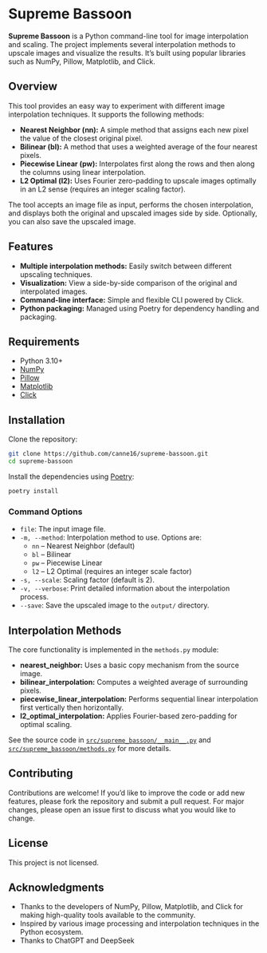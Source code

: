 # Supreme Bassoon

**Supreme Bassoon** is a Python command-line tool for image interpolation and scaling. The project implements several interpolation methods to upscale images and visualize the results. It’s built using popular libraries such as NumPy, Pillow, Matplotlib, and Click.

## Overview

This tool provides an easy way to experiment with different image interpolation techniques. It supports the following methods:

- **Nearest Neighbor (nn):** A simple method that assigns each new pixel the value of the closest original pixel.
- **Bilinear (bl):** A method that uses a weighted average of the four nearest pixels.
- **Piecewise Linear (pw):** Interpolates first along the rows and then along the columns using linear interpolation.
- **L2 Optimal (l2):** Uses Fourier zero-padding to upscale images optimally in an L2 sense (requires an integer scaling factor).

The tool accepts an image file as input, performs the chosen interpolation, and displays both the original and upscaled images side by side. Optionally, you can also save the upscaled image.

## Features

- **Multiple interpolation methods:** Easily switch between different upscaling techniques.
- **Visualization:** View a side-by-side comparison of the original and interpolated images.
- **Command-line interface:** Simple and flexible CLI powered by Click.
- **Python packaging:** Managed using Poetry for dependency handling and packaging.

## Requirements

- Python 3.10+
- [NumPy](https://numpy.org/)
- [Pillow](https://python-pillow.org/)
- [Matplotlib](https://matplotlib.org/)
- [Click](https://click.palletsprojects.com/)

## Installation

Clone the repository:

```bash
git clone https://github.com/canne16/supreme-bassoon.git
cd supreme-bassoon
```

Install the dependencies using [Poetry](https://python-poetry.org/):

```bash
poetry install
```

### Command Options

- `file`: The input image file.
- `-m, --method`: Interpolation method to use. Options are:
  - `nn` – Nearest Neighbor (default)
  - `bl` – Bilinear
  - `pw` – Piecewise Linear
  - `l2` – L2 Optimal (requires an integer scale factor)
- `-s, --scale`: Scaling factor (default is 2).
- `-v, --verbose`: Print detailed information about the interpolation process.
- `--save`: Save the upscaled image to the `output/` directory.

## Interpolation Methods

The core functionality is implemented in the `methods.py` module:
- **nearest_neighbor:** Uses a basic copy mechanism from the source image.
- **bilinear_interpolation:** Computes a weighted average of surrounding pixels.
- **piecewise_linear_interpolation:** Performs sequential linear interpolation first vertically then horizontally.
- **l2_optimal_interpolation:** Applies Fourier-based zero-padding for optimal scaling.

See the source code in [`src/supreme_bassoon/__main__.py`](https://github.com/canne16/supreme-bassoon/blob/main/src/supreme_bassoon/__main__.py) and [`src/supreme_bassoon/methods.py`](https://github.com/canne16/supreme-bassoon/blob/main/src/supreme_bassoon/methods.py) for more details.

## Contributing

Contributions are welcome! If you’d like to improve the code or add new features, please fork the repository and submit a pull request. For major changes, please open an issue first to discuss what you would like to change.

## License

This project is not licensed.

## Acknowledgments

- Thanks to the developers of NumPy, Pillow, Matplotlib, and Click for making high-quality tools available to the community.
- Inspired by various image processing and interpolation techniques in the Python ecosystem.
- Thanks to ChatGPT and DeepSeek
